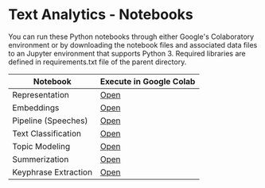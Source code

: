 # Text Analytics - Notebooks
You can run these Python notebooks through either Google's Colaboratory environment or by downloading the notebook files and associated data files to an Jupyter environment that supports Python 3.  Required libraries are defined in requirements.txt file of the parent directory.

| Notebook|  Execute in Google Colab |
|-|-|
| Representation | [Open](http://colab.research.google.com/github/slankas/DataScienceNotebooks/blob/master/Text%20Analytics/1%20-%20Represntation.ipynb)  |
| Embeddings | [Open](http://colab.research.google.com/github/slankas/DataScienceNotebooks/blob/master/Text%20Analytics/2%20-%20Embeddings.ipynb)  |
| Pipeline (Speeches) | [Open](http://colab.research.google.com/github/slankas/DataScienceNotebooks/blob/master/Text%20Analytics/3%20-%20Speeches.ipynb)  |
| Text Classification | [Open](http://colab.research.google.com/github/slankas/DataScienceNotebooks/blob/master/Text%20Analytics/4%20-%20Text%20Classification.ipynb)  |
| Topic Modeling | [Open](http://colab.research.google.com/github/slankas/DataScienceNotebooks/blob/master/Text%20Analytics/5%20-%20Topic%20Modeling.ipynb)  |
| Summerization | [Open](http://colab.research.google.com/github/slankas/DataScienceNotebooks/blob/master/Text%20Analytics/6%20-%20Summerization.ipynb)  |
| Keyphrase Extraction | [Open](http://colab.research.google.com/github/slankas/DataScienceNotebooks/blob/master/Text%20Analytics/7%20-%20Keyphrase%20Extraction.ipynb)  |